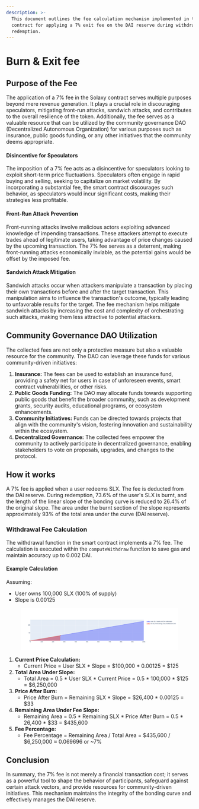 ```yaml
---
description: >-
  This document outlines the fee calculation mechanism implemented in the smart
  contract for applying a 7% exit fee on the DAI reserve during withdrawal or
  redemption.
---
```


# Burn & Exit fee

## Purpose of the Fee

The application of a 7% fee in the Solaxy contract serves multiple purposes beyond mere revenue generation. It plays a crucial role in discouraging speculators, mitigating front-run attacks, sandwich attacks, and contributes to the overall resilience of the token. Additionally, the fee serves as a valuable resource that can be utilized by the community governance DAO (Decentralized Autonomous Organization) for various purposes such as insurance, public goods funding, or any other initiatives that the community deems appropriate.

#### Disincentive for Speculators

The imposition of a 7% fee acts as a disincentive for speculators looking to exploit short-term price fluctuations. Speculators often engage in rapid buying and selling, seeking to capitalize on market volatility. By incorporating a substantial fee, the smart contract discourages such behavior, as speculators would incur significant costs, making their strategies less profitable.

#### Front-Run Attack Prevention

Front-running attacks involve malicious actors exploiting advanced knowledge of impending transactions. These attackers attempt to execute trades ahead of legitimate users, taking advantage of price changes caused by the upcoming transaction. The 7% fee serves as a deterrent, making front-running attacks economically inviable, as the potential gains would be offset by the imposed fee.

#### Sandwich Attack Mitigation

Sandwich attacks occur when attackers manipulate a transaction by placing their own transactions before and after the target transaction. This manipulation aims to influence the transaction's outcome, typically leading to unfavorable results for the target. The fee mechanism helps mitigate sandwich attacks by increasing the cost and complexity of orchestrating such attacks, making them less attractive to potential attackers.

## Community Governance DAO Utilization

The collected fees are not only a protective measure but also a valuable resource for the community. The DAO can leverage these funds for various community-driven initiatives:

1. **Insurance:** The fees can be used to establish an insurance fund, providing a safety net for users in case of unforeseen events, smart contract vulnerabilities, or other risks.
2. **Public Goods Funding:** The DAO may allocate funds towards supporting public goods that benefit the broader community, such as development grants, security audits, educational programs, or ecosystem enhancements.
3. **Community Initiatives:** Funds can be directed towards projects that align with the community's vision, fostering innovation and sustainability within the ecosystem.
4. **Decentralized Governance:** The collected fees empower the community to actively participate in decentralized governance, enabling stakeholders to vote on proposals, upgrades, and changes to the protocol.

## How it works

A 7% fee is applied when a user redeems SLX. The fee is deducted from the DAI reserve. During redemption, 73.6% of the user's SLX is burnt, and the length of the linear slope of the bonding curve is reduced to 26.4% of the original slope. The area under the burnt section of the slope represents approximately 93% of the total area under the curve (DAI reserve).

### Withdrawal Fee Calculation

The withdrawal function in the smart contract implements a 7% fee. The calculation is executed within the `computeWithdraw` function to save gas and maintain accuracy up to 0.002 DAI.

#### Example Calculation

Assuming:

* User owns 100,000 SLX (100% of supply)
* Slope is 0.00125

<figure><img src="../.gitbook/assets/newplot(16).png" alt=""><figcaption></figcaption></figure>

1. **Current Price Calculation:**
   * Current Price = User SLX \* Slope = $100,000 \* 0.00125 = $125
2. **Total Area Under Slope:**
   * Total Area = 0.5 \* User SLX \* Current Price = 0.5 \* 100,000 \* $125 = $6,250,000
3. **Price After Burn:**
   * Price After Burn = Remaining SLX \* Slope = $26,400 \* 0.00125 = $33
4. **Remaining Area Under Fee Slope:**
   * Remaining Area = 0.5 \* Remaining SLX \* Price After Burn = 0.5 \* 26,400 \* $33 = $435,600
5. **Fee Percentage:**
   * Fee Percentage = Remaining Area / Total Area = $435,600 / $6,250,000 ≈ 0.069696 or \~7%

## Conclusion

In summary, the 7% fee is not merely a financial transaction cost; it serves as a powerful tool to shape the behavior of participants, safeguard against certain attack vectors, and provide resources for community-driven initiatives. This mechanism maintains the integrity of the bonding curve and effectively manages the DAI reserve.

